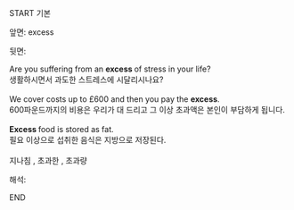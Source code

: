 START
기본

앞면:
excess


뒷면:
<div>Are you suffering from an <b>excess </b>of stress in your life? </div><div>생활하시면서 과도한 스트레스에 시달리시나요?</div><div><br></div><div><div>We cover costs up to £600 and then you pay the <b>excess</b>. </div><div>600파운드까지의 비용은 우리가 대 드리고 그 이상 초과액은 본인이 부담하게 됩니다.</div></div><div><br></div><div><div><b>Excess </b>food is stored as fat. </div><div>필요 이상으로 섭취한 음식은 지방으로 저장된다.</div></div><div><br></div><div>지나침 , 초과한 , 초과량</div>


해석:

END
